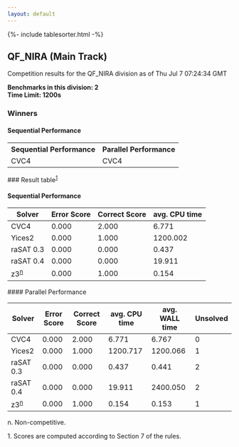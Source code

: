 ```yaml
---
layout: default
---
```

{%- include tablesorter.html -%}

##  QF_NIRA (Main Track)

Competition results for the QF_NIRA division as of Thu Jul 7 07:24:34 GMT

**Benchmarks in this division: 2**
<br/>
**Time Limit: 1200s**


### Winners
#### Sequential Performance
<table>
<tr>
<th class="center">Sequential Performance</th>
<th class="center">Parallel Performance</th>
</tr>
<tr class="center">
<td>CVC4</td>
<td>CVC4</td>
</tr>
</table>
### Result table<sup><a href="#fn1">1</a></sup>
 




#### Sequential Performance
<table id="sequential" class="result sorted">
<thead>
<tr>
<th class="center">Solver</th>
<th class="center">Error Score</th>
<th class="center">Correct Score</th>
<th class="center">avg. CPU time </th>
</tr>
</thead>
<tr>
<td>CVC4</td>
<td class="right">0.000</td>
<td class="right">2.000</td>
<td class="right">6.771</td>
</tr>
<tr>
<td>Yices2</td>
<td class="right">0.000</td>
<td class="right">1.000</td>
<td class="right">1200.002</td>
</tr>
<tr>
<td>raSAT 0.3</td>
<td class="right">0.000</td>
<td class="right">0.000</td>
<td class="right">0.437</td>
</tr>
<tr>
<td>raSAT 0.4</td>
<td class="right">0.000</td>
<td class="right">0.000</td>
<td class="right">19.911</td>
</tr>
<tr>
<td>z3<SUP><a href="#fn">n</a></SUP>
</td>
<td class="right">0.000</td>
<td class="right">1.000</td>
<td class="right">0.154</td>
</tr>

</table>
#### Parallel Performance
<table id="parallel" class="result sorted">
<thead>
<tr>
<th class="center">Solver</th><th class="center">Error Score</th>
<th class="center">Correct Score</th>
<th class="center">avg. CPU time </th>
<th class="center">avg. WALL time </th>

<th class="center">Unsolved</th>
</tr>
</thead>
<tr>
<td>CVC4</td>
<td class="right">0.000</td>
<td class="right">2.000</td>
<td class="right">6.771</td>
<td class="right">6.767</td>
<td class="right">0</td>
</tr>
<tr>
<td>Yices2</td>
<td class="right">0.000</td>
<td class="right">1.000</td>
<td class="right">1200.717</td>
<td class="right">1200.066</td>
<td class="right">1</td>
</tr>
<tr>
<td>raSAT 0.3</td>
<td class="right">0.000</td>
<td class="right">0.000</td>
<td class="right">0.437</td>
<td class="right">0.441</td>
<td class="right">2</td>
</tr>
<tr>
<td>raSAT 0.4</td>
<td class="right">0.000</td>
<td class="right">0.000</td>
<td class="right">19.911</td>
<td class="right">2400.050</td>
<td class="right">2</td>
</tr>
<tr>
<td>z3<SUP><a href="#fn">n</a></SUP>
</td>
<td class="right">0.000</td>
<td class="right">1.000</td>
<td class="right">0.154</td>
<td class="right">0.153</td>
<td class="right">1</td>
</tr>
</table>
<span id="fn"> n. Non-competitive.</span>

<span id="fn1"> 1. Scores are computed according to Section 7 of the rules.</span>


